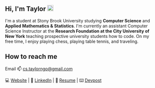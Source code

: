 ## Hi, I'm Taylor <img src="https://raw.githubusercontent.com/MartinHeinz/MartinHeinz/master/wave.gif" width="20px"> 
<p> I'm a student at Stony Brook University studying <b>Computer Science</b> and <b>Applied Mathematics & Statistics</b>.
I'm currently an assistant Computer Science Instructor at the <b>Research Foundation at the City University of New York</b> teaching
prospective university students how to code. On my free time, I enjoy playing chess, playing table tennis, and traveling.</p>

## How to reach me

Email 📫 cs.taylorngo@gmail.com

💻 [Website](https://www.taylorngo.com/) | 💼 [LinkedIn](https://www.linkedin.com/in/taylor-ngo/) | 📎 [Resume](https://www.taylorngo.com/src/resumes/taylorngoresume.pdf) | ⌨️ [Devpost](https://devpost.com/tayylorngo)
